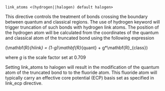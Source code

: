
```
link_atoms <(hydrogen||halogen) default halogen>
```
This directive controls the treatment of bonds crossing the boundary
between quantum and classical regions. The use of hydrogen keyword will
trigger truncation of such bonds with hydrogen link atoms. The position
of the hydrogen atom will be calculated from the coordinates of the
quantum and classical atom of the truncated bond using the following
expression

\(\mathbf{R}_{hlink} = (1-g)\mathbf{R}_{quant} + g*\mathbf{R}_{class}\)

where *g* is the scale factor set at 0.709

Setting link\_atoms to halogen will result in the modification of the
quantum atom of the truncated bond to to the fluoride atom. This
fluoride atom will typically carry an effective core potential (ECP)
basis set as specified in link\_ecp directive.
